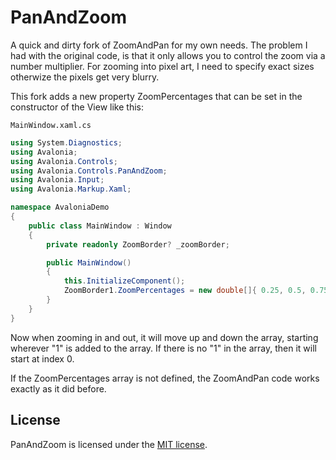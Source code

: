 # PanAndZoom
A quick and dirty fork of ZoomAndPan for my own needs. The problem I had with the original code, is that it only allows you to control the zoom via a number multiplier. For zooming into pixel art, I need to specify exact sizes otherwize the pixels get very blurry. 

This fork adds a new property ZoomPercentages that can be set in the constructor of the View like this:

`MainWindow.xaml.cs`
```C#
using System.Diagnostics;
using Avalonia;
using Avalonia.Controls;
using Avalonia.Controls.PanAndZoom;
using Avalonia.Input;
using Avalonia.Markup.Xaml;

namespace AvaloniaDemo
{
    public class MainWindow : Window
    {
        private readonly ZoomBorder? _zoomBorder;

        public MainWindow()
        {
            this.InitializeComponent();
            ZoomBorder1.ZoomPercentages = new double[]{ 0.25, 0.5, 0.75, 1, 1.5, 2 , 3, 4 };
        }
    }
}
```


Now when zooming in and out, it will move up and down the array, starting wherever "1" is added to the array. If there is no "1" in the array, then it will start at index 0. 

If the ZoomPercentages array is not defined, the ZoomAndPan code works exactly as it did before. 

## License

PanAndZoom is licensed under the [MIT license](LICENSE.TXT).
